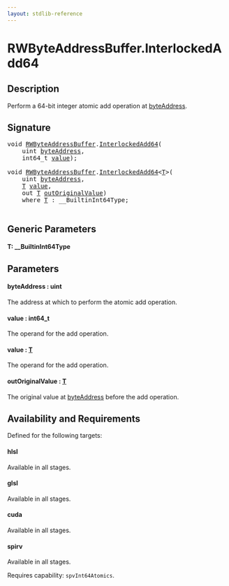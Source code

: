 ```yaml
---
layout: stdlib-reference
---
```


# RWByteAddressBuffer\.InterlockedAdd64

## Description

Perform a 64-bit integer atomic add operation at <span class='code'><a href="interlockedadd64-0b.html#decl-byteAddress" class="code_param">byteAddress</a></span>.



## Signature 

<pre>
<span class="code_keyword">void</span> <a href="index.html" class="code_type">RWByteAddressBuffer</a>.<a href="interlockedadd64-0b.html">InterlockedAdd64</a>(
    <span class="code_keyword">uint</span> <a href="interlockedadd64-0b.html#decl-byteAddress" class="code_param">byteAddress</a>,
    int64_t <a href="interlockedadd64-0b.html#decl-value" class="code_param">value</a>);

<span class="code_keyword">void</span> <a href="index.html" class="code_type">RWByteAddressBuffer</a>.<a href="interlockedadd64-0b.html">InterlockedAdd64</a>&lt;<a href="interlockedadd64-0b.html#typeparam-T" class="code_type">T</a>&gt;(
    <span class="code_keyword">uint</span> <a href="interlockedadd64-0b.html#decl-byteAddress" class="code_param">byteAddress</a>,
    <a href="interlockedadd64-0b.html#typeparam-T" class="code_type">T</a> <a href="interlockedadd64-0b.html#decl-value" class="code_param">value</a>,
    <span class="code_keyword">out</span> <a href="interlockedadd64-0b.html#typeparam-T" class="code_type">T</a> <a href="interlockedadd64-0b.html#decl-outOriginalValue" class="code_param">outOriginalValue</a>)
    <span class='code_keyword'>where</span> <a href="interlockedadd64-0b.html#typeparam-T" class="code_type">T</a> : __BuiltinInt64Type;

</pre>

## Generic Parameters

####  <a id="typeparam-T"></a>T: \_\_BuiltinInt64Type

## Parameters

####  <a id="decl-byteAddress"></a>byteAddress  : uint
The address at which to perform the atomic add operation.

####  <a id="decl-value"></a>value  : int64\_t
The operand for the add operation.

####  <a id="decl-value"></a>value  : [T](interlockedadd64-0b#typeparam-T)
The operand for the add operation.

####  <a id="decl-outOriginalValue"></a>outOriginalValue  : [T](interlockedadd64-0b#typeparam-T)
The original value at <span class='code'><a href="interlockedadd64-0b.html#decl-byteAddress" class="code_param">byteAddress</a></span> before the add operation.


## Availability and Requirements

Defined for the following targets:

#### hlsl
Available in all stages.

#### glsl
Available in all stages.

#### cuda
Available in all stages.

#### spirv
Available in all stages.

Requires capability: `spvInt64Atomics`.


